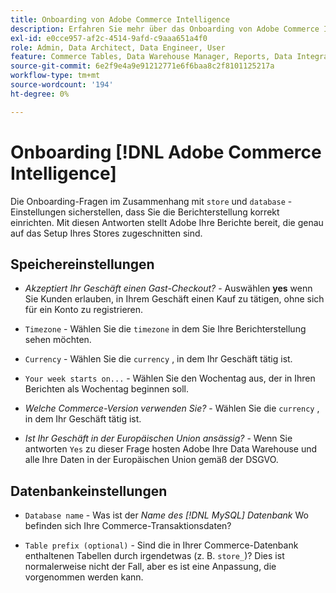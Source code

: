 ```yaml
---
title: Onboarding von Adobe Commerce Intelligence
description: Erfahren Sie mehr über das Onboarding von Adobe Commerce Intelligence.
exl-id: e0cce957-af2c-4514-9afd-c9aaa651a4f0
role: Admin, Data Architect, Data Engineer, User
feature: Commerce Tables, Data Warehouse Manager, Reports, Data Integration
source-git-commit: 6e2f9e4a9e91212771e6f6baa8c2f8101125217a
workflow-type: tm+mt
source-wordcount: '194'
ht-degree: 0%

---
```


# Onboarding [!DNL Adobe Commerce Intelligence]

Die Onboarding-Fragen im Zusammenhang mit `store` und `database` -Einstellungen sicherstellen, dass Sie die Berichterstellung korrekt einrichten. Mit diesen Antworten stellt Adobe Ihre Berichte bereit, die genau auf das Setup Ihres Stores zugeschnitten sind.

## Speichereinstellungen

- *Akzeptiert Ihr Geschäft einen Gast-Checkout?* - Auswählen **yes** wenn Sie Kunden erlauben, in Ihrem Geschäft einen Kauf zu tätigen, ohne sich für ein Konto zu registrieren.

- `Timezone` - Wählen Sie die `timezone` in dem Sie Ihre Berichterstellung sehen möchten.

- `Currency` - Wählen Sie die `currency` , in dem Ihr Geschäft tätig ist.

- `Your week starts on...` - Wählen Sie den Wochentag aus, der in Ihren Berichten als Wochentag beginnen soll.

- *Welche Commerce-Version verwenden Sie?* - Wählen Sie die `currency` , in dem Ihr Geschäft tätig ist.

- *Ist Ihr Geschäft in der Europäischen Union ansässig?* - Wenn Sie antworten `Yes` zu dieser Frage hosten Adobe Ihre Data Warehouse und alle Ihre Daten in der Europäischen Union gemäß der DSGVO.

## Datenbankeinstellungen

- `Database name` - Was ist der *Name des [!DNL MySQL] Datenbank* Wo befinden sich Ihre Commerce-Transaktionsdaten?

- `Table prefix (optional)` - Sind die in Ihrer Commerce-Datenbank enthaltenen Tabellen durch irgendetwas (z. B. `store_`)? Dies ist normalerweise nicht der Fall, aber es ist eine Anpassung, die vorgenommen werden kann.
